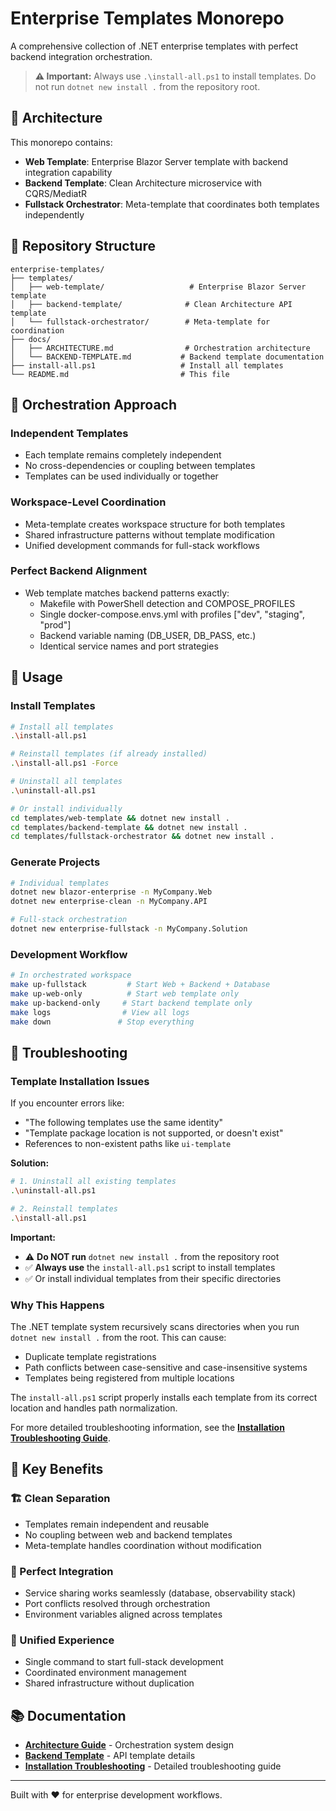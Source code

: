 # Enterprise Templates Monorepo

A comprehensive collection of .NET enterprise templates with perfect backend integration orchestration.

> **⚠️ Important:** Always use `.\install-all.ps1` to install templates. Do not run `dotnet new install .` from the repository root.

## 🚀 Architecture

This monorepo contains:

- **Web Template**: Enterprise Blazor Server template with backend integration capability
- **Backend Template**: Clean Architecture microservice with CQRS/MediatR
- **Fullstack Orchestrator**: Meta-template that coordinates both templates independently

## 📁 Repository Structure

```
enterprise-templates/
├── templates/
│   ├── web-template/                   # Enterprise Blazor Server template
│   ├── backend-template/              # Clean Architecture API template
│   └── fullstack-orchestrator/        # Meta-template for coordination
├── docs/
│   ├── ARCHITECTURE.md                # Orchestration architecture
│   └── BACKEND-TEMPLATE.md           # Backend template documentation
├── install-all.ps1                   # Install all templates
└── README.md                         # This file
```

## 🎯 Orchestration Approach

### Independent Templates

- Each template remains completely independent
- No cross-dependencies or coupling between templates
- Templates can be used individually or together

### Workspace-Level Coordination

- Meta-template creates workspace structure for both templates
- Shared infrastructure patterns without template modification
- Unified development commands for full-stack workflows

### Perfect Backend Alignment

- Web template matches backend patterns exactly:
  - Makefile with PowerShell detection and COMPOSE_PROFILES
  - Single docker-compose.envs.yml with profiles ["dev", "staging", "prod"]
  - Backend variable naming (DB_USER, DB_PASS, etc.)
  - Identical service names and port strategies

## 🔧 Usage

### Install Templates

```bash
# Install all templates
.\install-all.ps1

# Reinstall templates (if already installed)
.\install-all.ps1 -Force

# Uninstall all templates
.\uninstall-all.ps1

# Or install individually
cd templates/web-template && dotnet new install .
cd templates/backend-template && dotnet new install .
cd templates/fullstack-orchestrator && dotnet new install .
```

### Generate Projects

```bash
# Individual templates
dotnet new blazor-enterprise -n MyCompany.Web
dotnet new enterprise-clean -n MyCompany.API

# Full-stack orchestration
dotnet new enterprise-fullstack -n MyCompany.Solution
```

### Development Workflow

```bash
# In orchestrated workspace
make up-fullstack         # Start Web + Backend + Database
make up-web-only          # Start web template only
make up-backend-only     # Start backend template only
make logs                # View all logs
make down               # Stop everything
```

## 🔧 Troubleshooting

### Template Installation Issues

If you encounter errors like:
- "The following templates use the same identity"
- "Template package location is not supported, or doesn't exist"
- References to non-existent paths like `ui-template`

**Solution:**

```bash
# 1. Uninstall all existing templates
.\uninstall-all.ps1

# 2. Reinstall templates
.\install-all.ps1
```

**Important:** 
- ⚠️ **Do NOT run** `dotnet new install .` from the repository root
- ✅ **Always use** the `install-all.ps1` script to install templates
- ✅ Or install individual templates from their specific directories

### Why This Happens

The .NET template system recursively scans directories when you run `dotnet new install .` from the root. This can cause:
- Duplicate template registrations
- Path conflicts between case-sensitive and case-insensitive systems
- Templates being registered from multiple locations

The `install-all.ps1` script properly installs each template from its correct location and handles path normalization.

For more detailed troubleshooting information, see the **[Installation Troubleshooting Guide](docs/INSTALLATION_TROUBLESHOOTING.md)**.

## 📖 Key Benefits

### 🏗️ Clean Separation

- Templates remain independent and reusable
- No coupling between web and backend templates
- Meta-template handles coordination without modification

### 🔄 Perfect Integration

- Service sharing works seamlessly (database, observability stack)
- Port conflicts resolved through orchestration
- Environment variables aligned across templates

### 🚀 Unified Experience

- Single command to start full-stack development
- Coordinated environment management
- Shared infrastructure without duplication

## 📚 Documentation

- **[Architecture Guide](docs/ARCHITECTURE.md)** - Orchestration system design
- **[Backend Template](docs/BACKEND-TEMPLATE.md)** - API template details
- **[Installation Troubleshooting](docs/INSTALLATION_TROUBLESHOOTING.md)** - Detailed troubleshooting guide

---

Built with ❤️ for enterprise development workflows.
